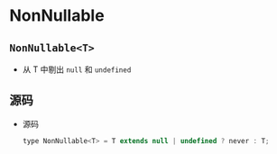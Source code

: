 # NonNullable

## `NonNullable<T>`

+ 从 T 中剔出 `null` 和 `undefined`

## 源码

+ 源码

  ```js
  type NonNullable<T> = T extends null | undefined ? never : T;
  ```
